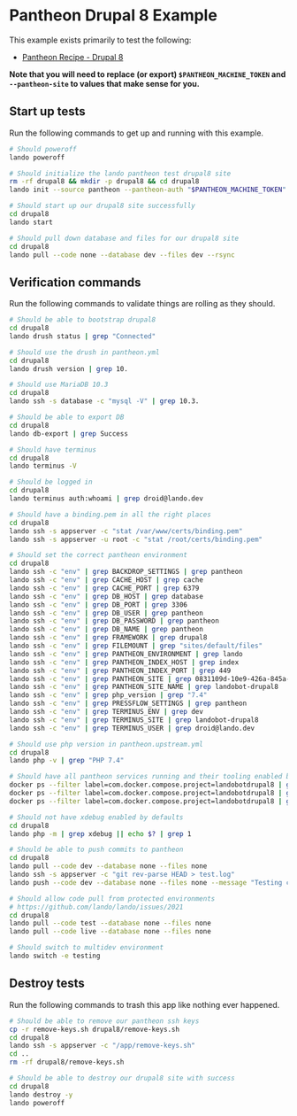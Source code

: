Pantheon Drupal 8 Example
=========================

This example exists primarily to test the following:

* [Pantheon Recipe - Drupal 8](https://docs.devwithlando.io/tutorials/pantheon.html)

**Note that you will need to replace (or export) `$PANTHEON_MACHINE_TOKEN` and `--pantheon-site` to values that make sense for you.**

Start up tests
--------------

Run the following commands to get up and running with this example.

```bash
# Should poweroff
lando poweroff

# Should initialize the lando pantheon test drupal8 site
rm -rf drupal8 && mkdir -p drupal8 && cd drupal8
lando init --source pantheon --pantheon-auth "$PANTHEON_MACHINE_TOKEN" --pantheon-site landobot-drupal8 --option composer_version=1.10.1

# Should start up our drupal8 site successfully
cd drupal8
lando start

# Should pull down database and files for our drupal8 site
cd drupal8
lando pull --code none --database dev --files dev --rsync
```

Verification commands
---------------------

Run the following commands to validate things are rolling as they should.

```bash
# Should be able to bootstrap drupal8
cd drupal8
lando drush status | grep "Connected"

# Should use the drush in pantheon.yml
cd drupal8
lando drush version | grep 10.

# Should use MariaDB 10.3
cd drupal8
lando ssh -s database -c "mysql -V" | grep 10.3.

# Should be able to export DB
cd drupal8
lando db-export | grep Success

# Should have terminus
cd drupal8
lando terminus -V

# Should be logged in
cd drupal8
lando terminus auth:whoami | grep droid@lando.dev

# Should have a binding.pem in all the right places
cd drupal8
lando ssh -s appserver -c "stat /var/www/certs/binding.pem"
lando ssh -s appserver -u root -c "stat /root/certs/binding.pem"

# Should set the correct pantheon environment
cd drupal8
lando ssh -c "env" | grep BACKDROP_SETTINGS | grep pantheon
lando ssh -c "env" | grep CACHE_HOST | grep cache
lando ssh -c "env" | grep CACHE_PORT | grep 6379
lando ssh -c "env" | grep DB_HOST | grep database
lando ssh -c "env" | grep DB_PORT | grep 3306
lando ssh -c "env" | grep DB_USER | grep pantheon
lando ssh -c "env" | grep DB_PASSWORD | grep pantheon
lando ssh -c "env" | grep DB_NAME | grep pantheon
lando ssh -c "env" | grep FRAMEWORK | grep drupal8
lando ssh -c "env" | grep FILEMOUNT | grep "sites/default/files"
lando ssh -c "env" | grep PANTHEON_ENVIRONMENT | grep lando
lando ssh -c "env" | grep PANTHEON_INDEX_HOST | grep index
lando ssh -c "env" | grep PANTHEON_INDEX_PORT | grep 449
lando ssh -c "env" | grep PANTHEON_SITE | grep 0831109d-10e9-426a-845a-e8396554acfa
lando ssh -c "env" | grep PANTHEON_SITE_NAME | grep landobot-drupal8
lando ssh -c "env" | grep php_version | grep "7.4"
lando ssh -c "env" | grep PRESSFLOW_SETTINGS | grep pantheon
lando ssh -c "env" | grep TERMINUS_ENV | grep dev
lando ssh -c "env" | grep TERMINUS_SITE | grep landobot-drupal8
lando ssh -c "env" | grep TERMINUS_USER | grep droid@lando.dev

# Should use php version in pantheon.upstream.yml
cd drupal8
lando php -v | grep "PHP 7.4"

# Should have all pantheon services running and their tooling enabled by defaults
docker ps --filter label=com.docker.compose.project=landobotdrupal8 | grep landobotdrupal8_appserver_nginx_1
docker ps --filter label=com.docker.compose.project=landobotdrupal8 | grep landobotdrupal8_appserver_1
docker ps --filter label=com.docker.compose.project=landobotdrupal8 | grep landobotdrupal8_database_1

# Should not have xdebug enabled by defaults
cd drupal8
lando php -m | grep xdebug || echo $? | grep 1

# Should be able to push commits to pantheon
cd drupal8
lando pull --code dev --database none --files none
lando ssh -s appserver -c "git rev-parse HEAD > test.log"
lando push --code dev --database none --files none --message "Testing commit $(git rev-parse HEAD)"

# Should allow code pull from protected environments
# https://github.com/lando/lando/issues/2021
cd drupal8
lando pull --code test --database none --files none
lando pull --code live --database none --files none

# Should switch to multidev environment
lando switch -e testing
```

Destroy tests
-------------

Run the following commands to trash this app like nothing ever happened.
```bash
# Should be able to remove our pantheon ssh keys
cp -r remove-keys.sh drupal8/remove-keys.sh
cd drupal8
lando ssh -s appserver -c "/app/remove-keys.sh"
cd ..
rm -rf drupal8/remove-keys.sh

# Should be able to destroy our drupal8 site with success
cd drupal8
lando destroy -y
lando poweroff
```
